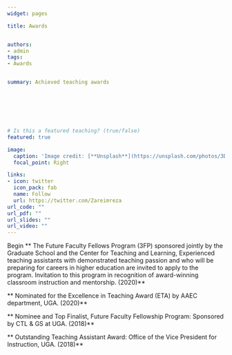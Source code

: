 ```yaml
---
widget: pages

title: Awards


authors:
- admin
tags: 
- Awards


summary: Achieved teaching awards







# Is this a featured teaching? (true/false)
featured: true

image:
  caption: 'Image credit: [**Unsplash**](https://unsplash.com/photos/3D_HEyuDmXM)'
  focal_point: Right

links:
- icon: twitter
  icon_pack: fab
  name: Follow
  url: https://twitter.com/Zareimreza
url_code: ""
url_pdf: ""
url_slides: ""
url_video: ""
---
```


Begin
** The Future Faculty Fellows Program (3FP) sponsored jointly by the Graduate School and the Center for Teaching and Learning, Experienced teaching assistants with demonstrated teaching passion and who will be preparing for careers in higher education are invited to apply to the program. Invitation to this program in recognition of award-winning classroom instruction and mentorship. (2020)**

** Nominated for the Excellence in Teaching Award (ETA) by AAEC department, UGA. (2020)**

** Nominee and Top Finalist, Future Faculty Fellowship Program: Sponsored by CTL & GS at UGA. (2018)**

** Outstanding Teaching Assistant Award: Office of the Vice President for Instruction, UGA. (2018)**

